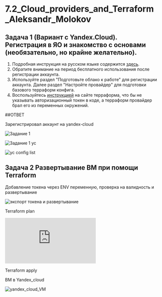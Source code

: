 # 7.2_Cloud_providers_and_Terraform_Aleksandr_Molokov

## Задача 1 (Вариант с Yandex.Cloud). Регистрация в ЯО и знакомство с основами (необязательно, но крайне желательно).

1. Подробная инструкция на русском языке содержится [здесь](https://cloud.yandex.ru/docs/solutions/infrastructure-management/terraform-quickstart).
2. Обратите внимание на период бесплатного использования после регистрации аккаунта. 
3. Используйте раздел "Подготовьте облако к работе" для регистрации аккаунта. Далее раздел "Настройте провайдер" для подготовки
базового терраформ конфига.
4. Воспользуйтесь [инструкцией](https://registry.terraform.io/providers/yandex-cloud/yandex/latest/docs) на сайте терраформа, что бы 
не указывать авторизационный токен в коде, а терраформ провайдер брал его из переменных окружений.

##ОТВЕТ

Зарегистрировал аккаунт на yandex-cloud

![Задание 1](https://user-images.githubusercontent.com/109212419/207437794-1241a98b-c339-415e-9d40-502367d81622.jpg)

![Задание 1 yc](https://user-images.githubusercontent.com/109212419/207437830-dfc07ba8-9037-4e7b-8fcd-5e650ea073e5.jpg)

![yc config list](https://user-images.githubusercontent.com/109212419/208230630-edd58e78-c3aa-478e-9bdc-2bcc86cc210e.jpg)

## Задача 2 Развертывание ВМ при помощи Terraform

Добавление токена через ENV переменную, проверка на валидность и развертывание

![экспорт токена и развертывание](https://user-images.githubusercontent.com/109212419/208231428-cfdaf2a8-e67b-4644-8ae6-a960195a0373.jpg)

Terraform plan

![Terraform plan](https://github.com/ALEMOLOKOV/7.2_Cloud_providers_and_Terraform_Aleksandr_Molokov/blob/63802ea3719d58882d374f423d1d9f2a2c6c1fe6/teraform%20plan.txt)

Terraform apply

ВМ в Yandex_cloud

![yandex_cloud_VM](https://user-images.githubusercontent.com/109212419/208232241-50b86e4d-4896-4f39-89db-ddaafe8131c2.jpg)














